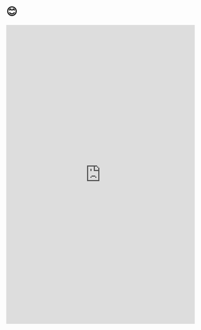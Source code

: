 # 😊
  <iframe src="https://blog.clwen.top/chatgpt.html" frameborder="0" style="width: 100%; height: 50rem;"></iframe>
